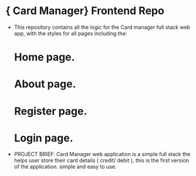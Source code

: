 # { Card Manager} Frontend Repo

- This repository contains all the logic for the Card manager full stack web app, with the styles for all pages including the:

  # Home page.

  # About page.

  # Register page.

  # Login page.

<!-- - To make changes and insturctions on contribtuing to this repo, check out ```CONTRIBUTING.md``` -->

- PROJECT BRIEF:
  Card Manager web application is a simple full stack the helps user store their card details ( credit/ debit ), this is the
  first version of the application. simple and easy to use.
